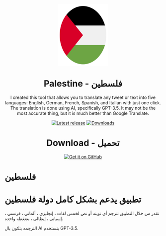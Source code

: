 <div align="center">
<img src="https://github.com/mostafaalagamy/palestine/blob/main/Palestine.svg" width="160" height="200" style="display: block; margin: 0 auto"/>

  
<h1>Palestine - فلسطين</h1>
<p>I created this tool that allows you to translate any tweet or text into five languages: English, German, French, Spanish, and Italian with just one click. The translation is done using AI, specifically GPT-3.5. It may not be the most accurate thing, but it is much better than Google Translate.
</p>
</div>

<div align="center">
  
[![Latest release](https://img.shields.io/github/v/release/mostafaalagamy/palestine?style=for-the-badge)](https://github.com/mostafaalagamy/palestine/releases)
[![Downloads](https://img.shields.io/github/downloads/mostafaalagamy/palestine/total?style=for-the-badge)](https://github.com/mostafaalagamy/palestine/releases)


<h1>Download - تحميل</h1>


  [<img src="https://github.com/machiav3lli/oandbackupx/blob/034b226cea5c1b30eb4f6a6f313e4dadcbb0ece4/badge_github.png"
    alt="Get it on GitHub"
    height="80">](https://github.com/mostafaalagamy/palestine/releases/latest/download/Palestine.apk)
</div>


# فلسطين
# تطبيق يدعم بشكل كامل دولة فلسطين 

تقدر من خلال التطبيق تترجم أي تويته أو نص لخمس لغات ، إنجليزي ، ألماني ، فرنسي ، إسباني ، إيطالي ، بضغطه واحده.

الترجمه بتكون بال AI بتستخدم GPT-3.5.
